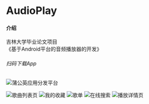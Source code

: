 # AudioPlay

#### 介绍
吉林大学毕业论文项目  
《基于Android平台的音频播放器的开发》


###### 扫码下载App
![蒲公英应用分发平台](img/QRCode_420.png)

![歌曲列表页](img/Screenshot_20231109_095208.png)
![我的收藏](img/Screenshot_20231109_095219.png)
![歌单](img/Screenshot_20231109_095327.png)
![在线搜索](img/Screenshot_20231109_095357.png)
![播放详情页](img/Screenshot_20231109_095659.png)